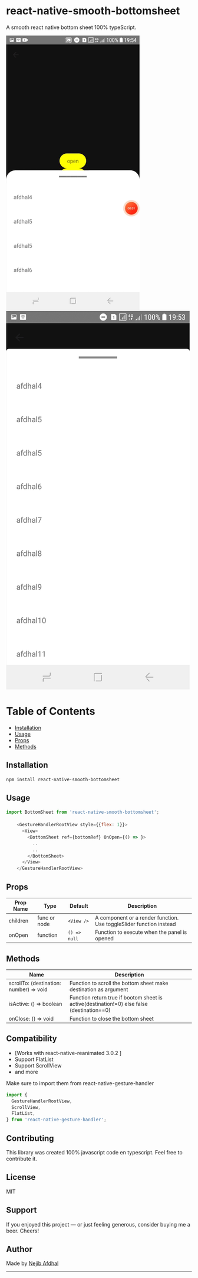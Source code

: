 # react-native-smooth-bottomsheet

A smooth react native bottom sheet 100% typeScript.

![Screenshot](https://github.com/AFDHAL2009/react-native-smooth-bottomsheet/blob/HEAD/Video.gif?raw=true)
![Screenshot](https://github.com/AFDHAL2009/react-native-smooth-bottomsheet/blob/HEAD/Screenshot.jpg?raw=true)

# Table of Contents

- [Installation](#Installation)
- [Usage](#Usage)
- [Props](#Props)
- [Methods](#Methods)

<div id='Installation'/>

## Installation

```sh
npm install react-native-smooth-bottomsheet
```

<div id='Usage'/>

## Usage

```js
import BottomSheet from 'react-native-smooth-bottomsheet';

    <GestureHandlerRootView style={{flex: 1}}>
      <View>
        <BottomSheet ref={bottomRef} OnOpen={() => }>
          ..
          ..
        </BottomSheet>
      </View>
    </GestureHandlerRootView>
```

<div id='Props'/>

## Props

<table>
<thead>
<tr>
<th>Prop Name</th>
<th>Type</th>
<th>Default</th>
<th>Description</th>
</tr>
</thead>
<tbody>
<tr>
<td>children</td>
<td>func or node</td>
<td><code>&lt;View /&gt;</code></td>
<td>A component or a render function. Use toggleSlider function instead</td>
</tr>
<tr>
<td>onOpen</td>
<td>function</td>
<td><code>() =&gt; null</code></td>
<td>Function to execute when the panel is opened</td>
</tr>

</tbody>
</table>

<div id='Methods'/>

## Methods

<table>
<thead>
<tr>
<th>Name</th>
<th>Description</th>
</tr>
</thead>
<tbody>
<tr>
<td> scrollTo: (destination: number) => void</td>
<td>Function to scroll the bottom sheet make destination as argument </td>
</tr>
<tr>
<td> isActive: () => boolean </td>
<td>Function return true if bootom sheet is active(destination!=0) else false (destination==0) </td>
</tr>

<tr>
<td> onClose: () => void </td>
<td>Function to close the bottom sheet </td>
</tr>
</tbody>
</table>

## Compatibility

- [Works with react-native-reanimated 3.0.2 ]
- Support FlatList
- Support ScrollView
- and more

Make sure to import them from react-native-gesture-handler

```js
import {
  GestureHandlerRootView,
  ScrollView,
  FlatList,
} from 'react-native-gesture-handler';
```

## Contributing

This library was created 100% javascript code en typescript. Feel free to contribute it.

## License

MIT

## Support

If you enjoyed this project — or just feeling generous, consider buying me a beer. Cheers!

## Author

Made by [Nejib Afdhal](https://github.com/AFDHAL2009)

---
